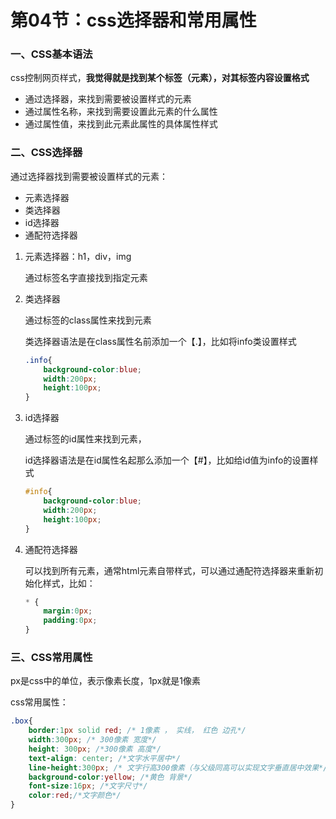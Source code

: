 # 第04节：css选择器和常用属性

### 一、CSS基本语法

 css控制网页样式，**我觉得就是找到某个标签（元素），对其标签内容设置格式**

* 通过选择器，来找到需要被设置样式的元素
* 通过属性名称，来找到需要设置此元素的什么属性
* 通过属性值，来找到此元素此属性的具体属性样式

### 二、CSS选择器

通过选择器找到需要被设置样式的元素：

* 元素选择器
* 类选择器
* id选择器
* 通配符选择器

1. 元素选择器：h1，div，img

   通过标签名字直接找到指定元素

2. 类选择器

   通过标签的class属性来找到元素

   类选择器语法是在class属性名前添加一个【.】，比如将info类设置样式

   ```css
   .info{
       background-color:blue;
       width:200px;
       height:100px;
   }
   ```

3. id选择器

   通过标签的id属性来找到元素，

   id选择器语法是在id属性名起那么添加一个【#】，比如给id值为info的设置样式

   ```css
   #info{
       background-color:blue;
       width:200px;
       height:100px;
   }
   ```

4. 通配符选择器

   可以找到所有元素，通常html元素自带样式，可以通过通配符选择器来重新初始化样式，比如：

   ```css
   * {
       margin:0px;
       padding:0px;
   }
   ```

### 三、CSS常用属性

px是css中的单位，表示像素长度，1px就是1像素

css常用属性：

```css
.box{
    border:1px solid red; /* 1像素 ， 实线， 红色 边孔*/
    width:300px; /* 300像素 宽度*/
    height: 300px; /*300像素 高度*/
    text-align: center; /*文字水平居中*/
    line-height:300px; /* 文字行高300像素（与父级同高可以实现文字垂直居中效果*/
    background-color:yellow; /*黄色 背景*/
    font-size:16px; /*文字尺寸*/
    color:red;/*文字颜色*/
}
```



